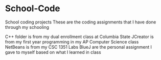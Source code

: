 # School-Code
School coding projects
These are the coding assignments that I have done through my schooling

C++ folder is from my dual enrollment class at Columbia State
JCreator is from my first year programming in my AP Computer Science class
NetBeans is from my CSC 1351 Labs
BlueJ are the personal assignment I gave to myself based on what I learned in class
